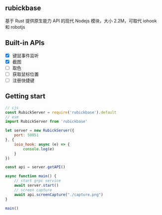 ## rubickbase

基于 Rust 提供原生能力 API 的现代 Nodejs 模块，大小 2.2M，可取代 iohook 和 robotjs

## Built-in APIs

 - [x] 键鼠事件监听
 - [x] 截图
 - [ ] 取色
 - [ ] 获取鼠标位置
 - [ ] 注册快捷键

## Getting start

```js
// cjs
const RubickServer = require('rubickbase').default
// esm
import RubickServer from 'rubickbase'

let server = new RubickServer({
    port: 50051
}, {
    ioio_hook: async (e) => {
        console.log(e)
    }
})

const api = server.getAPI()

async function main() {
    // start grpc service
    await server.start()
    // screen capture
    await api.screenCapture("./capture.png")
}

main()
```
